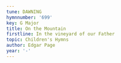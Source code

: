 ```yaml
---
tune: DAWNING
hymnnumber: '699'
key: G Major
title: On the Mountain
firstline: In the vineyard of our Father
topic: Children's Hymns
author: Edgar Page
year: '-'
---
```

